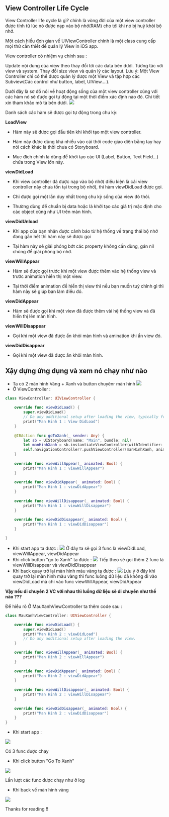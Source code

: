 ## View Controller Life Cycle
View Controller life cycle là gì? chính là vòng đời của một view controller được tính từ lúc nó được nạp vào bộ nhớ(RAM) cho tới khi nó bị huỷ khỏi bộ nhớ.

  Một cách hiểu đơn gian về UIViewController chính là một class cung cấp mọi thứ cần thiết để quản lý View in iOS app.

  View controller có nhiệm vụ chính sau :

Update nội dung của view theo thay đổi tới các data bên dưới.
Tương tác với view và system.
Thay đổi size view và quản lý các layout.
  Lưu ý: Một View Controller chỉ có thể được quản lý được một View và tập hợp các Subview(Các control như button, label, UIView….).

Dưới đây là sơ đồ nói về hoạt động sống của một view controller cùng với các hàm nó sẽ được gọi tự động tại một thời điểm xác định nào đó. Chi tiết xin tham khảo mô tả bên dưới.
![](https://images.viblo.asia/c7a3245c-6d21-4cc1-b914-d6948a91c6c2.jpg)

Danh sách các hàm sẽ được gọi tự động trong chu kỳ:

**LoadView**

* Hàm này sẽ được gọi đầu tiên khi khởi tạo một view controller.

* Hàm này được dùng khá nhiều vào cái thời code giao diện bằng tay hay nói cách khác là thời chưa có Storyboard.

* Mục đích chính là dùng để khởi tạo các UI (Label, Button, Text Field…) chứa trong View lớn này.

**viewDidLoad**

* Khi view controller đã được nạp vào bộ nhớ( điều kiện là cái view controller này chưa tồn tại trong bộ nhớ), thì hàm viewDidLoad được gọi.

* Chỉ được gọi một lần duy nhất trong chu kỳ sống của view đó thôi.

* Thường dùng để chuẩn bị data hoặc là khởi tạo các giá trị mặc định cho các object cũng như UI trên màn hình.

**viewDidUnload**

* Khi app của bạn nhận được cảnh báo từ hệ thống về trạng thái bộ nhớ đang gần hết thì hàm này sẽ được gọi

* Tại hàm này sẽ giải phóng bớt các property không cần dùng, gán nil chúng để giải phóng bộ nhớ.

**viewWillAppear**

* Hàm sẽ được gọi trước khi một view được thêm vào hệ thống view và trước animation hiển thị một view.

* Tại thời điểm animation để hiển thị view thì nếu bạn muốn tuỳ chỉnh gì thì hàm này sẽ giúp bạn làm điều đó.

**viewDidAppear**

* Hàm sẽ được gọi khi một view đã được thêm vài hệ thống view và đã hiển thị lên màn hình.

**viewWillDisappear**

* Gọi khi một view đã được ẩn khỏi màn hình và amination khi ẩn view đó.

**viewDidDisappear**

* Gọi khi một view đã được ẩn khỏi màn hình.

## Xậy dựng ứng dụng và xem nó chạy như nào

- Ta có 2 màn hình Vàng + Xanh và button chuyênr màn hình
![](https://images.viblo.asia/cb2b102c-167d-4993-9de4-04a4717f1fa7.png)
- Ở ViewController : 
```swift
class ViewController: UIViewController {
    
    override func viewDidLoad() {
        super.viewDidLoad()
        // Do any additional setup after loading the view, typically from a nib.
        print("Man Hinh 1 : View DidLoad")
    }
    
    @IBAction func goToXanh(_ sender: Any) {
        let sb = UIStoryboard(name: "Main", bundle: nil)
        let manHinhXanh = sb.instantiateViewController(withIdentifier: "MauXanhViewController") as! MauXanhViewController
        self.navigationController?.pushViewController(manHinhXanh, animated: true)
    }
    
    override func viewWillAppear(_ animated: Bool) {
        print("Man Hinh 1 : viewWillAppear")
    }
    
    override func viewDidAppear(_ animated: Bool) {
        print("Man Hinh 1 : viewDidAppear")
    }
    
    override func viewWillDisappear(_ animated: Bool) {
        print("Man Hinh 1 : viewWillDisappear")
    }
    
    override func viewDidDisappear(_ animated: Bool) {
        print("Man Hinh 1 : viewDidDisappear")
    }

}
```
+ Khi start app ta được :
![](https://images.viblo.asia/11288a05-8ff4-4ac6-a5b4-b1b434e74772.png)
Ở đây ta sẽ gọi 3 func là viewDidLoad, viewWillAppear, viewDidAppear
+ Khi click button "go to Xanh" ta được : 
![](https://images.viblo.asia/a4a6fd10-debb-4adf-9d17-684113fd4d12.png)
Tiếp theo sẽ gọi thêm 2 func là viewWillDisappear và viewDidDisappear
+ Khi back quay trở lại màn hình màu vàng ta được : 
![](https://images.viblo.asia/248a8241-a694-4816-9857-88921d30a2bc.png)
Lưu ý ở đây khi quay trở lại màn hình màu vàng thì func luồng dữ liệu đã không đi vào viewDidLoad mà chỉ vào func viewWillAppear, viewDidAppear

**Vậy nếu di chuyển 2 VC với nhau thì luồng dữ liệu sẽ di chuyển như thế nào ???**

Để hiểu rõ Ở MauXanhViewController ta thêm code sau :
```swift
class MauXanhViewController: UIViewController {

    override func viewDidLoad() {
        super.viewDidLoad()
        print("Man Hinh 2 : viewDidLoad")
        // Do any additional setup after loading the view.
    }

    override func viewWillAppear(_ animated: Bool) {
        print("Man Hinh 2 : viewWillAppear")
    }
    
    override func viewDidAppear(_ animated: Bool) {
        print("Man Hinh 2 : viewDidAppear")
    }
    
    override func viewWillDisappear(_ animated: Bool) {
        print("Man Hinh 2 : viewWillDisappear")
    }
    
    override func viewDidDisappear(_ animated: Bool) {
        print("Man Hinh 2 : viewDidDisappear")
    }
}
```

+ Khi start app : 

![](https://images.viblo.asia/8b9ead44-d65c-477b-b405-2a857d502578.png)

Có 3 func được chạy

+ Khi click button "Go To Xanh"

![](https://images.viblo.asia/b9d1aa2d-3272-48d9-9742-bd3d5d06e98a.png)

Lần lượt các func được chạy như ở log

+ Khi back về màn hình vàng

![](https://images.viblo.asia/a939335e-0576-41a2-b8b8-c1436908be2a.png)

Thanks for reading !!